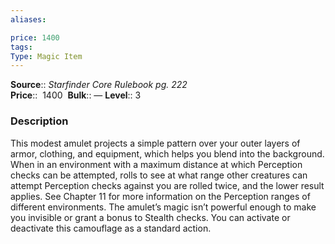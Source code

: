 ```yaml
---
aliases: 

price: 1400 
tags: 
Type: Magic Item
---
```

**Source**:: _Starfinder Core Rulebook pg. 222_  
**Price**::  1400 
**Bulk**:: —
**Level**:: 3

### Description

This modest amulet projects a simple pattern over your outer layers of armor, clothing, and equipment, which helps you blend into the background. When in an environment with a maximum distance at which Perception checks can be attempted, rolls to see at what range other creatures can attempt Perception checks against you are rolled twice, and the lower result applies. See Chapter 11 for more information on the Perception ranges of different environments. The amulet’s magic isn’t powerful enough to make you invisible or grant a bonus to Stealth checks. You can activate or deactivate this camouflage as a standard action.
